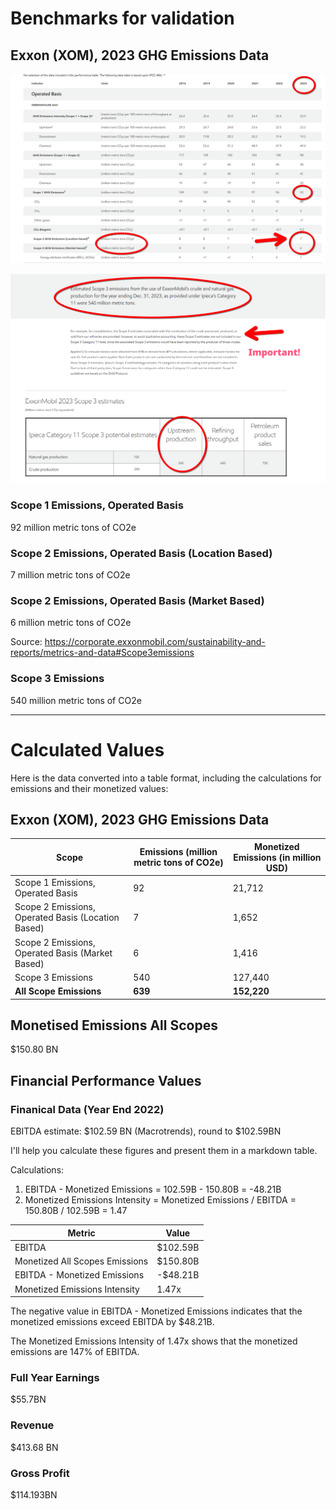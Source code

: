 # Benchmarks for validation

## Exxon (XOM), 2023 GHG Emissions Data


 ![alt text](exxon.png)

 ![alt text](exxon2.png)
 
### Scope 1 Emissions, Operated Basis

92 million metric tons of CO2e

### Scope 2 Emissions, Operated Basis (Location Based)

7 million metric tons of CO2e

### Scope 2 Emissions, Operated Basis (Market Based)

6 million metric tons of CO2e

Source: https://corporate.exxonmobil.com/sustainability-and-reports/metrics-and-data#Scope3emissions

### Scope 3 Emissions

540 million metric tons of CO2e

---

# Calculated Values

Here is the data converted into a table format, including the calculations for emissions and their monetized values:

## Exxon (XOM), 2023 GHG Emissions Data

| **Scope**                            | **Emissions (million metric tons of CO2e)** | **Monetized Emissions (in million USD)** |
|--------------------------------------|--------------------------------------------|------------------------------------------|
| Scope 1 Emissions, Operated Basis    | 92                                         | 21,712                                   |
| Scope 2 Emissions, Operated Basis (Location Based) | 7                                          | 1,652                                    |
| Scope 2 Emissions, Operated Basis (Market Based)   | 6                                          | 1,416                                    |
| Scope 3 Emissions                    | 540                                        | 127,440                                  |
| **All Scope Emissions**              | **639**                                    | **152,220**                              |

## Monetised Emissions All Scopes

$150.80 BN 

## Financial Performance Values

### Finanical Data (Year End 2022)

EBITDA estimate: $102.59 BN (Macrotrends), round to $102.59BN


I'll help you calculate these figures and present them in a markdown table.

Calculations:
1. EBITDA - Monetized Emissions = 102.59B - 150.80B = -48.21B
2. Monetized Emissions Intensity = Monetized Emissions / EBITDA = 150.80B / 102.59B = 1.47

| Metric | Value |
|--------|--------|
| EBITDA | $102.59B |
| Monetized All Scopes Emissions | $150.80B |
| EBITDA - Monetized Emissions | -$48.21B |
| Monetized Emissions Intensity | 1.47x |

The negative value in EBITDA - Monetized Emissions indicates that the monetized emissions exceed EBITDA by $48.21B. 

The Monetized Emissions Intensity of 1.47x shows that the monetized emissions are 147% of EBITDA.


### Full Year Earnings

$55.7BN

### Revenue

$413.68 BN

### Gross Profit

$114.193BN